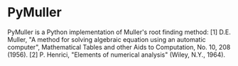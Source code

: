 # PyMuller
PyMuller is a Python implementation of Muller's root finding method:
[1] D.E. Muller, "A method for solving algebraic equation using an automatic
  computer", Mathematical Tables and other Aids to Computation,
  No. 10, 208 (1956).
[2] P. Henrici, "Elements of numerical analysis" (Wiley, N.Y., 1964).
